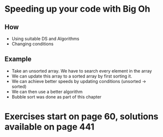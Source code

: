 # Speeding up your code with Big Oh

## How
- Using suitable DS and Algorithms
- Changing conditions

## Example
- Take an unsorted array. We have to search every element in the array
- We can update this array to a sorted array by first sorting it.
- We can achieve better speeds by updating conditions (unsorted -> sorted)
- We can then use a better algorithm
- Bubble sort was done as part of this chapter

# Exercises start on page 60, solutions available on page 441